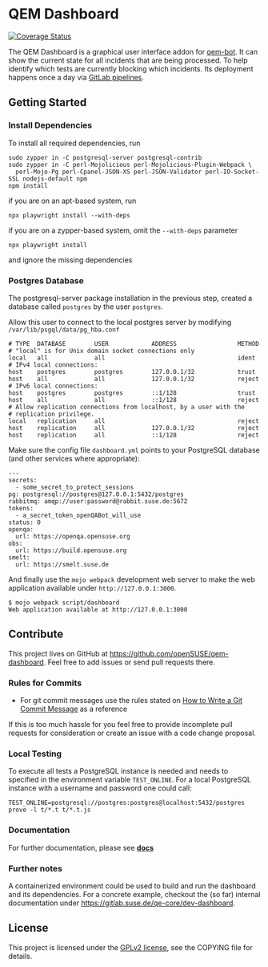 # QEM Dashboard

[![Coverage Status](https://coveralls.io/repos/github/openSUSE/qem-dashboard/badge.svg?branch=main)](https://coveralls.io/github/openSUSE/qem-dashboard?branch=main)

The QEM Dashboard is a graphical user interface addon for [qem-bot](https://github.com/openSUSE/qem-bot). It can show
the current state for all incidents that are being processed. To help identify which tests are currently blocking
which incidents. Its deployment happens once a day via
[GitLab pipelines](https://gitlab.suse.de/opensuse/qem-dashboard/-/pipeline_schedules).

## Getting Started

### Install Dependencies

To install all required dependencies, run

    sudo zypper in -C postgresql-server postgresql-contrib
    sudo zypper in -C perl-Mojolicious perl-Mojolicious-Plugin-Webpack \
      perl-Mojo-Pg perl-Cpanel-JSON-XS perl-JSON-Validator perl-IO-Socket-SSL nodejs-default npm
    npm install

if you are on an apt-based system, run 

    npx playwright install --with-deps

if you are on a zypper-based system, omit the `--with-deps` parameter

    npx playwright install

and ignore the missing dependencies

### Postgres Database

The postgresql-server package installation in the previous step, created a database called `postgres` by the user `postgres`.

Allow this user to connect to the local postgres server by modifying `/var/lib/psgql/data/pg_hba.conf`

```
# TYPE  DATABASE        USER            ADDRESS                 METHOD
# "local" is for Unix domain socket connections only
local   all             all                                     ident
# IPv4 local connections:
host    postgres        postgres        127.0.0.1/32            trust
host    all             all             127.0.0.1/32            reject
# IPv6 local connections:
host    postgres        postgres        ::1/128                 trust
host    all             all             ::1/128                 reject
# Allow replication connections from localhost, by a user with the
# replication privilege.
local   replication     all                                     reject
host    replication     all             127.0.0.1/32            reject
host    replication     all             ::1/128                 reject
```

Make sure the config file `dashboard.yml` points to your PostgreSQL database (and other services where appropriate):

    ---
    secrets:
      - some_secret_to_protect_sessions
    pg: postgresql://postgres@127.0.0.1:5432/postgres
    rabbitmq: amqp://user:password@rabbit.suse.de:5672
    tokens:
      - a_secret_token_openQABot_will_use
    status: 0
    openqa:
      url: https://openqa.opensuse.org
    obs:
      url: https://build.opensuse.org
    smelt:
      url: https://smelt.suse.de

And finally use the `mojo webpack` development web server to make the web application available under
`http://127.0.0.1:3000`.

    $ mojo webpack script/dashboard
    Web application available at http://127.0.0.1:3000

## Contribute

This project lives on GitHub at https://github.com/openSUSE/qem-dashboard. Feel free to add issues or send pull
requests there.

### Rules for Commits

* For git commit messages use the rules stated on
  [How to Write a Git Commit Message](http://chris.beams.io/posts/git-commit/) as a reference

If this is too much hassle for you feel free to provide incomplete pull requests for consideration or create an issue
with a code change proposal.

### Local Testing

To execute all tests a PostgreSQL instance is needed and needs to specified in the environment variable `TEST_ONLINE`.
For a local PostgreSQL instance with a username and password one could call:

```
TEST_ONLINE=postgresql://postgres:postgres@localhost:5432/postgres prove -l t/*.t t/*.t.js
```

### Documentation
For further documentation, please see **[docs](https://github.com/openSUSE/qem-dashboard/tree/main/docs)**

### Further notes
A containerized environment could be used to build and run the dashboard and its dependencies.
For a concrete example, checkout the (so far) internal documentation under
https://gitlab.suse.de/qe-core/dev-dashboard.

## License

This project is licensed under the [GPLv2 license](http://www.gnu.org/licenses/gpl-2.0.html), see the COPYING file for
details.
